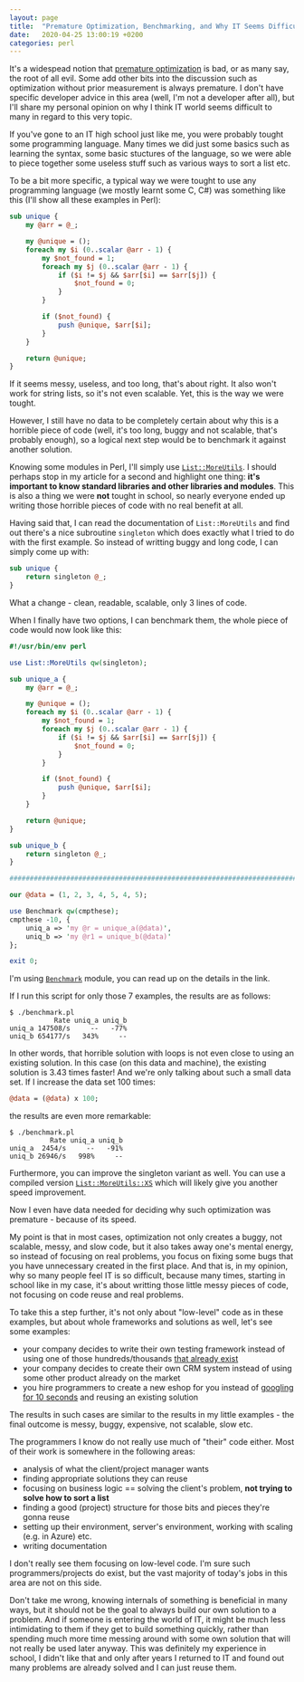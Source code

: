 ```yaml
---
layout: page
title:  "Premature Optimization, Benchmarking, and Why IT Seems Difficult"
date:   2020-04-25 13:00:19 +0200
categories: perl
---
```


It's a widespead notion that [premature optimization](https://softwareengineering.stackexchange.com/questions/80084/is-premature-optimization-really-the-root-of-all-evil) is bad, or as many say, the root of all evil. Some add other bits into the discussion such as optimization without prior measurement is always premature. I don't have specific developer advice in this area (well, I'm not a developer after all), but I'll share my personal opinion on why I think IT world seems difficult to many in regard to this very topic.

If you've gone to an IT high school just like me, you were probably tought some programming language. Many times we did just some basics such as learning the syntax, some basic stuctures of the language, so we were able to piece together some useless stuff such as various ways to sort a list etc.

To be a bit more specific, a typical way we were tought to use any programming language (we mostly learnt some C, C#) was something like this (I'll show all these examples in Perl):

```perl
sub unique {
    my @arr = @_;    

    my @unique = ();
    foreach my $i (0..scalar @arr - 1) {
        my $not_found = 1;        
        foreach my $j (0..scalar @arr - 1) {
            if ($i != $j && $arr[$i] == $arr[$j]) {
                $not_found = 0;                               
            }
        }

        if ($not_found) {
            push @unique, $arr[$i];
        }
    }

    return @unique;
}
```

If it seems messy, useless, and too long, that's about right. It also won't work for string lists, so it's not even scalable. Yet, this is the way we were tought.

However, I still have no data to be completely certain about why this is a horrible piece of code (well, it's too long, buggy and not scalable, that's probably enough), so a logical next step would be to benchmark it against another solution.

Knowing some modules in Perl, I'll simply use [`List::MoreUtils`](https://metacpan.org/pod/List::MoreUtils). I should perhaps stop in my article for a second and highlight one thing: **it's important to know standard libraries and other libraries and modules**. This is also a thing we were **not** tought in school, so nearly everyone ended up writing those horrible pieces of code with no real benefit at all.

Having said that, I can read the documentation of `List::MoreUtils` and find out there's a nice subroutine `singleton` which does exactly what I tried to do with the first example. So instead of writting buggy and long code, I can simply come up with:

```perl
sub unique {
    return singleton @_;
}
```

What a change - clean, readable, scalable, only 3 lines of code.

When I finally have two options, I can benchmark them, the whole piece of code would now look like this:

```perl
#!/usr/bin/env perl

use List::MoreUtils qw(singleton);

sub unique_a {
    my @arr = @_;    

    my @unique = ();
    foreach my $i (0..scalar @arr - 1) {
        my $not_found = 1;        
        foreach my $j (0..scalar @arr - 1) {
            if ($i != $j && $arr[$i] == $arr[$j]) {
                $not_found = 0;                               
            }
        }

        if ($not_found) {
            push @unique, $arr[$i];
        }
    }

    return @unique;
}

sub unique_b {
    return singleton @_;
}

################################################################################

our @data = (1, 2, 3, 4, 5, 4, 5);

use Benchmark qw(cmpthese);
cmpthese -10, {
    uniq_a => 'my @r = unique_a(@data)',
    uniq_b => 'my @r1 = unique_b(@data)'
};

exit 0;
```

I'm using [`Benchmark`](https://metacpan.org/pod/Benchmark) module, you can read up on the details in the link.

If I run this script for only those 7 examples, the results are as follows:

```
$ ./benchmark.pl 
           Rate uniq_a uniq_b
uniq_a 147508/s     --   -77%
uniq_b 654177/s   343%     --
```

In other words, that horrible solution with loops is not even close to using an existing solution. In this case (on this data and machine), the existing solution is 3.43 times faster! And we're only talking about such a small data set. If I increase the data set 100 times:

```perl
@data = (@data) x 100;
```

the results are even more remarkable:

```
$ ./benchmark.pl 
          Rate uniq_a uniq_b
uniq_a  2454/s     --   -91%
uniq_b 26946/s   998%     --
```

Furthermore, you can improve the singleton variant as well. You can use a compiled version [`List::MoreUtils::XS`](https://metacpan.org/pod/List::MoreUtils::XS) which will likely give you another speed improvement.

Now I even have data needed for deciding why such optimization was premature - because of its speed.

My point is that in most cases, optimization not only creates a buggy, not scalable, messy, and slow code, but it also takes away one's mental energy, so instead of focusing on real problems, you focus on fixing some bugs that you have unnecessary created in the first place. And that is, in my opinion, why so many people feel IT is so difficult, because many times, starting in school like in my case, it's about writting those little messy pieces of code, not focusing on code reuse and real problems.

To take this a step further, it's not only about "low-level" code as in these examples, but about whole frameworks and solutions as well, let's see some examples:

- your company decides to write their own testing framework instead of using one of those hundreds/thousands [that already exist](https://techbeacon.com/app-dev-testing/top-11-open-source-testing-automation-frameworks-how-choose)
- your company decides to create their own CRM system instead of using some other product already on the market
- you hire programmers to create a new eshop for you instead of [googling for 10 seconds](https://www.ecommerceceo.com/open-source-ecommerce/) and reusing an existing solution

The results in such cases are similar to the results in my little examples - the final outcome is messy, buggy, expensive, not scalable, slow etc.

The programmers I know do not really use much of "their" code either. Most of their work is somewhere in the following areas:

- analysis of what the client/project manager wants
- finding appropriate solutions they can reuse
- focusing on business logic == solving the client's problem, **not trying to solve how to sort a list**
- finding a good (project) structure for those bits and pieces they're gonna reuse
- setting up their environment, server's environment, working with scaling (e.g. in Azure) etc.
- writing documentation

I don't really see them focusing on low-level code. I'm sure such programmers/projects do exist, but the vast majority of today's jobs in this area are not on this side.

Don't take me wrong, knowing internals of something is beneficial in many ways, but it should not be the goal to always build our own solution to a problem. And if someone is entering the world of IT, it might be much less intimidating to them if they get to build something quickly, rather than spending much more time messing around with some own solution that will not really be used later anyway. This was definitely my experience in school, I didn't like that and only after years I returned to IT and found out many problems are already solved and I can just reuse them.
